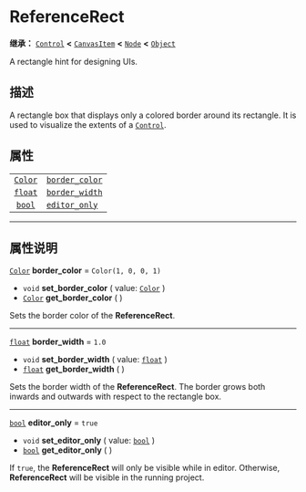 <!-- ⚠ 请勿编辑本文件 ⚠ -->
<!-- 本文档使用脚本从 WeDot 引擎源码仓库生成。 -->
<!-- 生成脚本：https://github.com/WeDot-Engine/WeDot/tree/master/doc/tools/make_md.py； -->
<!-- 原文件：https://github.com/WeDot-Engine/WeDot/tree/master/doc/classes/ReferenceRect.xml。 -->

<div id="_class_referencerect"></div>

# ReferenceRect

**继承：** [`Control`](class_control.md) **<** [`CanvasItem`](class_canvasitem.md) **<** [`Node`](class_node.md) **<** [`Object`](class_object.md)

A rectangle hint for designing UIs.

## 描述

A rectangle box that displays only a colored border around its rectangle. It is used to visualize the extents of a [`Control`](class_control.md).

## 属性

|||
|:-:|:--|
| [`Color`](class_color.md) | [`border_color`](class_referencerect.md#class_referencerect_property_border_color) | ``Color(1, 0, 0, 1)`` |
| [`float`](class_float.md) | [`border_width`](class_referencerect.md#class_referencerect_property_border_width) | ``1.0``               |
| [`bool`](class_bool.md)   | [`editor_only`](class_referencerect.md#class_referencerect_property_editor_only)   | ``true``              |

<!-- rst-class:: classref-section-separator -->

---

## 属性说明

<div id="_class_referencerect_property_border_color"></div>

[`Color`](class_color.md) **border_color** = ``Color(1, 0, 0, 1)`` <div id="class_referencerect_property_border_color"></div>

- `void` **set_border_color** ( value: [`Color`](class_color.md) )
- [`Color`](class_color.md) **get_border_color** ( )

Sets the border color of the **ReferenceRect**.

<!-- rst-class:: classref-item-separator -->

---

<div id="_class_referencerect_property_border_width"></div>

[`float`](class_float.md) **border_width** = ``1.0`` <div id="class_referencerect_property_border_width"></div>

- `void` **set_border_width** ( value: [`float`](class_float.md) )
- [`float`](class_float.md) **get_border_width** ( )

Sets the border width of the **ReferenceRect**. The border grows both inwards and outwards with respect to the rectangle box.

<!-- rst-class:: classref-item-separator -->

---

<div id="_class_referencerect_property_editor_only"></div>

[`bool`](class_bool.md) **editor_only** = ``true`` <div id="class_referencerect_property_editor_only"></div>

- `void` **set_editor_only** ( value: [`bool`](class_bool.md) )
- [`bool`](class_bool.md) **get_editor_only** ( )

If `true`, the **ReferenceRect** will only be visible while in editor. Otherwise, **ReferenceRect** will be visible in the running project.

[^virtual]: 本方法通常需要用户覆盖才能生效。
[^const]: 本方法无副作用，不会修改该实例的任何成员变量。
[^vararg]: 本方法除了能接受在此处描述的参数外，还能够继续接受任意数量的参数。
[^constructor]: 本方法用于构造某个类型。
[^static]: 调用本方法无需实例，可直接使用类名进行调用。
[^operator]: 本方法描述的是使用本类型作为左操作数的有效运算符。
[^bitfield]: 这个值是由下列位标志构成位掩码的整数。
[^void]: 无返回值。
